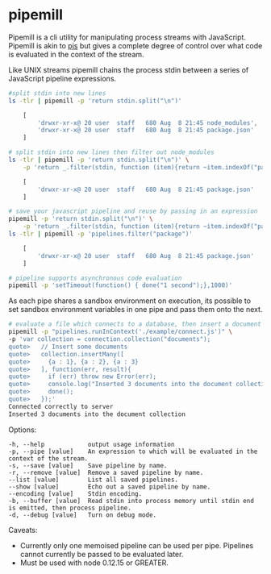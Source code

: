 # pipemill

Pipemill is a cli utility for manipulating process streams with JavaScript.  Pipemill is akin to [pjs](https://github.com/danielstjules/pjs) but gives a complete degree of control over what code is evaluated in the context of the stream.

Like UNIX streams pipemill chains the process stdin between a series of JavaScript pipeline expressions.

``` bash
#split stdin into new lines
ls -tlr | pipemill -p 'return stdin.split("\n")'
```
```javascript
    [ 
        'drwxr-xr-x@ 20 user  staff   680 Aug  8 21:45 node_modules',
        'drwxr-xr-x@ 20 user  staff   680 Aug  8 21:45 package.json'
    ]
```

``` bash
# split stdin into new lines then filter out node_modules
ls -tlr | pipemill -p 'return stdin.split("\n")' \
    -p 'return _.filter(stdin, function (item){return ~item.indexOf("package")});'
````
```javascript
    [ 
        'drwxr-xr-x@ 20 user  staff   680 Aug  8 21:45 package.json'
    ]
```
``` bash
# save your javascript pipeline and reuse by passing in an expression
pipemill -p 'return stdin.split("\n")' \
    -p 'return _.filter(stdin, function (item){return ~item.indexOf("package")});' --save filter
ls -tlr | pipemill -p 'pipelines.filter("package")'
````
```javascript
    [ 
        'drwxr-xr-x@ 20 user  staff   680 Aug  8 21:45 package.json'
    ]
```
```bash
# pipeline supports asynchronous code evaluation
pipemill -p 'setTimeout(function() { done("1 second");},1000)'
```

As each pipe shares a sandbox environment on execution, its possible to set sandbox environment variables in one pipe and pass them onto the next.

```bash
# evaluate a file which connects to a database, then insert a document
pipemill -p "pipelines.runInContext('./example/connect.js')" \
-p 'var collection = connection.collection("documents");
quote>   // Insert some documents
quote>   collection.insertMany([
quote>     {a : 1}, {a : 2}, {a : 3}
quote>   ], function(err, result){
quote>     if (err) throw new Error(err);
quote>     console.log("Inserted 3 documents into the document collection");
quote>     done();
quote>   });'
Connected correctly to server
Inserted 3 documents into the document collection
```

  Options:

    -h, --help            output usage information
    -p, --pipe [value]    An expression to which will be evaluated in the context of the stream.
    -s, --save [value]    Save pipeline by name.
    -r, --remove [value]  Remove a saved pipeline by name.
    --list [value]        List all saved pipelines.
    --show [value]        Echo out a saved pipeline by name.
    --encoding [value]    Stdin encoding.
    -b, --buffer [value]  Read stdin into process memory until stdin end is emitted, then process pipeline.
    -d, --debug [value]   Turn on debug mode.

Caveats: 
- Currently only one memoised pipeline can be used per pipe.  Pipelines cannot currently be passed to be evaluated later.
- Must be used with node 0.12.15 or GREATER.